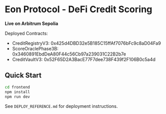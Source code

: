 # Eon Protocol - DeFi Credit Scoring

**Live on Arbitrum Sepolia**

Deployed Contracts:
- CreditRegistryV3: 0x425d4DBD32e5B185C15ffAf7076bFc9c8aD04Fa9
- ScoreOraclePhase3B: 0x3460891EbdDeA80F44c56Cb97a239031C22B2b7e
- CreditVaultV3: 0x52F65D2A3BacE77F7dee738F439f2F106B0c5a4d

## Quick Start

```bash
cd frontend
npm install
npm run dev
```

See `DEPLOY_REFERENCE.md` for deployment instructions.

